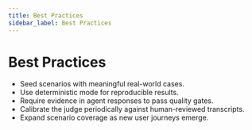 ```yaml
---
title: Best Practices
sidebar_label: Best Practices
---
```


# Best Practices

- Seed scenarios with meaningful real-world cases.
- Use deterministic mode for reproducible results.
- Require evidence in agent responses to pass quality gates.
- Calibrate the judge periodically against human-reviewed transcripts.
- Expand scenario coverage as new user journeys emerge.
